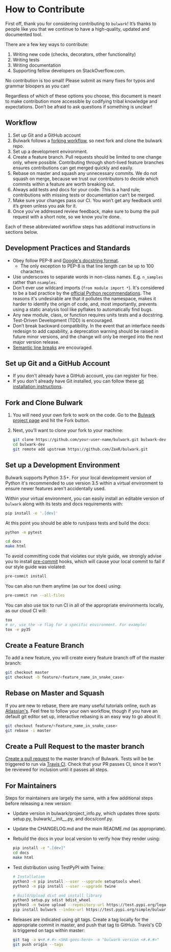 # How to Contribute

First off, thank you for considering contributing to `bulwark`!
It’s thanks to people like you that we continue to have a high-quality, updated and documented tool.

There are a few key ways to contribute:

1. Writing new code (checks, decorators, other functionality)
2. Writing tests
3. Writing documentation
4. Supporting fellow developers on StackOverflow.com.

No contribution is too small!
Please submit as many fixes for typos and grammar bloopers as you can!

Regardless of which of these options you choose,
this document is meant to make contribution more accessible by codifying tribal knowledge and expectations.
Don’t be afraid to ask questions if something is unclear!

## Workflow

1. Set up Git and a GitHub account
2. Bulwark follows a [forking workflow](https://www.atlassian.com/git/tutorials/comparing-workflows/forking-workflow), so next fork and clone the bulwark repo.
3. Set up a development environment.
4. Create a feature branch.
   Pull requests should be limited to one change only, where possible.
   Contributing through short-lived feature branches ensures contributions can get merged quickly and easily.
5. Rebase on master and squash any unnecessary commits.
   We do not squash on merge, because we trust our contributors to decide which commits within a feature are worth breaking out.
6. Always add tests and docs for your code.
   This is a hard rule; contributions with missing tests or documentation can’t be merged.
7. Make sure your changes pass our CI.
   You won’t get any feedback until it’s green unless you ask for it.
8. Once you’ve addressed review feedback, make sure to bump the pull request with a short note, so we know you’re done.

Each of these abbreviated workflow steps has additional instructions in sections below.


## Development Practices and Standards

- Obey follow PEP-8 and [Google's docstring format](https://sphinxcontrib-napoleon.readthedocs.io/en/latest/example_google.html).
  - The only exception to PEP-8 is that line length can be up to 100 characters.
- Use underscores to separate words in non-class names.
  E.g. `n_samples` rather than `nsamples`.
- Don't ever use wildcard imports (`from module import *`).
  It's considered to be a bad practice by the [official Python recommendations](https://docs.python.org/3/tutorial/modules.html#importing-from-a-package).
  The reasons it's undesirable are that it
  pollutes the namespace,
  makes it harder to identify the origin of code,
  and, most importantly, prevents using a static analysis tool like pyflakes to automatically find bugs.
- Any new module, class, or function requires units tests and a docstring.
  Test-Driven Development (TDD) is encouraged.
- Don’t break backward compatibility.
  In the event that an interface needs redesign to add capability,
  a deprecation warning should be raised in future minor versions,
  and the change will only be merged into the next major version release.
- [Semantic line breaks](https://sembr.org/) are encouraged.


## Set up Git and a GitHub Account

- If you don't already have a GitHub account, you can register for free.
- If you don't already have Git installed,
  you can follow these [git installation instructions](https://help.github.com/en/articles/set-up-git).


## Fork and Clone Bulwark

1. You will need your own fork to work on the code. Go to the [Bulwark
   project page](https://github.com/ZaxR/bulwark) and hit the Fork
    button.
2. Next, you'll want to clone your fork to your machine:

    ```bash
    git clone https://github.com/your-user-name/bulwark.git bulwark-dev
    cd bulwark-dev
    git remote add upstream https://github.com/ZaxR/bulwark.git
    ```

## Set up a Development Environment

Bulwark supports Python 3.5+.
For your local development version of Python it's recommended to use version 3.5
within a virtual environment to ensure newer features aren't accidentally used.

Within your virtual environment,
you can easily install an editable version of `bulwark`
along with its tests and docs requirements with:

```bash
pip install -e '.[dev]'
```

At this point you should be able to run/pass tests and build the docs:

```bash
python -m pytest

cd docs
make html
```

To avoid committing code that violates our style guide,
we strongly advise you to install [pre-commit](https://pre-commit.com/) hooks,
which will cause your local commit to fail if our style guide was violated:

```bash
pre-commit install
```

You can also run them anytime (as our tox does) using:

```bash
pre-commit run --all-files
```

You can also use tox to run CI in all of the appropriate environments locally, as our cloud CI will:

```bash
tox
# or, use the -e flag for a specific environment. For example:
tox -e py35
```

## Create a Feature Branch

To add a new feature, you will create every feature branch off of the master branch:

```bash
git checkout master
git checkout -b feature/<feature_name_in_snake_case>
```

## Rebase on Master and Squash

If you are new to rebase, there are many useful tutorials online,
such as [Atlassian's](https://www.atlassian.com/git/tutorials/rewriting-history/git-rebase).
Feel free to follow your own workflow,
though if you have an default git editor set up,
interactive rebasing is an easy way to go about it:

```bash
git checkout feature/<feature_name_in_snake_case>
git rebase -i master
```

## Create a Pull Request to the master branch

[Create a pull request](https://help.github.com/en/articles/creating-a-pull-request-from-a-fork)
to the master branch of Bulwark.
Tests will be be triggered to run via [Travis CI](https://travis-ci.com/ZaxR/bulwark).
Check that your PR passes CI,
since it won't be reviewed for inclusion until it passes all steps.

## For Maintainers

Steps for maintainers are largely the same,
with a few additional steps before releasing a new version:

- Update version in bulwark/project\_info.py,
  which updates three spots: setup.py, bulwark/\_\_init\_\_.py, and docs/conf.py.
- Update the CHANGELOG.md and the main README.md (as appropriate).
- Rebuild the docs in your local version to verify how they render using:

    ```bash
    pip install -e ".[dev]"
    cd docs
    make html
    ```

- Test distribution using TestPyPI with Twine:

    ```bash
    # Installation
    python3 -m pip install --user --upgrade setuptools wheel
    python3 -m pip install --user --upgrade twine

    # Build/Upload dist and install library
    python3 setup.py sdist bdist_wheel
    python3 -m twine upload --repository-url https://test.pypi.org/legacy/ dist/*
    pip install bulwark --index-url https://test.pypi.org/simple/bulwark
    ```

- Releases are indicated using git tags.
  Create a tag locally for the appropriate commit in master, and push that tag to GitHub.
  Travis's CD is triggered on tags within master:

    ```bash
    git tag -a v<#.#.#> <SHA-goes-here> -m "bulwark version <#.#.#>"
    git push origin --tags
    ```
